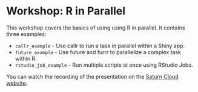 # Workshop: R in Parallel

This workshop covers the basics of using using R in parallel. It contains three examples:

* `callr_example` - Use callr to run a task in parallel within a Shiny app.
* `future_example` - Use future and furrr to parallelize a complex task within R.
* `rstudio_job_example` - Run multiple scripts at once using RStudio Jobs.

You can watch the recording of the presentation on the [Saturn Cloud website](https://saturncloud.io/events/webinar-2022-07-nolis-r-parallel/).